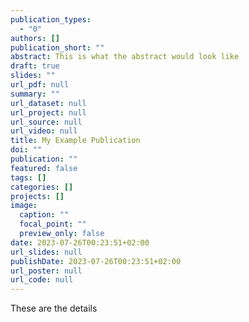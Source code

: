 ```yaml
---
publication_types:
  - "0"
authors: []
publication_short: ""
abstract: This is what the abstract would look like
draft: true
slides: ""
url_pdf: null
summary: ""
url_dataset: null
url_project: null
url_source: null
url_video: null
title: My Example Publication
doi: ""
publication: ""
featured: false
tags: []
categories: []
projects: []
image:
  caption: ""
  focal_point: ""
  preview_only: false
date: 2023-07-26T00:23:51+02:00
url_slides: null
publishDate: 2023-07-26T00:23:51+02:00
url_poster: null
url_code: null
---
```

T﻿hese are the details